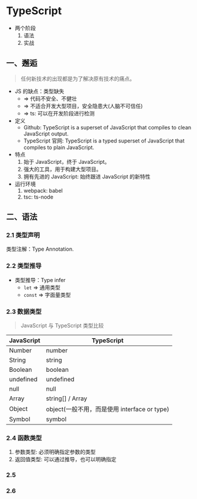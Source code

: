 # TypeScript

- 两个阶段
  1. 语法
  2. 实战

## 一、邂逅

> 任何新技术的出现都是为了解决原有技术的痛点。

- JS 的缺点：类型缺失
  - => 代码不安全、不健壮
  - => 不适合开发大型项目，安全隐患大(人脑不可信任)
  - => ts: 可以在开发阶段进行检测
- 定义
  - Github: TypeScript is a superset of JavaScript that compiles to clean JavaScript output.
  - TypeScript 官网: TypeScript is a typed superset of JavaScript that compiles to plain JavaScript.
- 特点
  1. 始于 JavaScript，终于 JavaScript。
  2. 强大的工具，用于构建大型项目。
  3. 拥有先进的 JavaScript: 始终跟进 JavaScript 的新特性
- 运行环境
  1. webpack: babel
  2. tsc: ts-node

## 二、语法

### 2.1 类型声明

类型注解：Type Annotation.

### 2.2 类型推导

- 类型推导：Type infer
  - `let` => 通用类型
  - `const` => 字面量类型

### 2.3 数据类型

> JavaScript 与 TypeScript 类型比较

| JavaScript | TypeScript                                   |
| ---------- | -------------------------------------------- |
| Number     | number                                       |
| String     | string                                       |
| Boolean    | boolean                                      |
| undefined  | undefined                                    |
| null       | null                                         |
| Array      | string[] / Array<string>                     |
| Object     | object(一般不用，而是使用 interface or type) |
| Symbol     | symbol                                       |

### 2.4 函数类型

1. 参数类型: 必须明确指定参数的类型
2. 返回值类型: 可以通过推导，也可以明确指定

### 2.5

### 2.6
